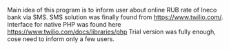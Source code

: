 Main idea of this program is to inform user about online RUB rate of Ineco bank via SMS. 
SMS solution was finally found from https://www.twilio.com/. Interface for native PHP was found here https://www.twilio.com/docs/libraries/php
Trial version was fully enough, cose need to inform only a few users.